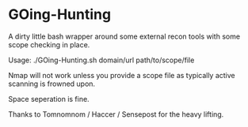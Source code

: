 # GOing-Hunting
A dirty little bash wrapper around some external recon tools with some scope checking in place. 

Usage: ./GOing-Hunting.sh domain/url path/to/scope/file

Nmap will not work unless you provide a scope file as typically active scanning is frowned upon. 

Space seperation is fine. 

Thanks to Tomnomnom / Haccer / Sensepost for the heavy lifting.

